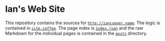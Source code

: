 # Ian's Web Site

This repository contains the sources for [`http://iancooper.name`](http://iancooper.name).  The logic is contained in [`site.coffee`](https://github.com/icooper/site-iancooper/blob/gh-pages/scripts/site.coffee).  The page index is [`index.json`](https://github.com/icooper/site-iancooper/blob/gh-pages/posts/index.json) and the raw Markdown for the individual pages is contained in the [`posts`](https://github.com/icooper/site-iancooper/tree/gh-pages/posts) directory.
